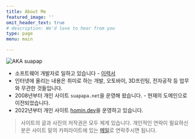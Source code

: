 ```yaml
---
title: About Me
featured_image: ''
omit_header_text: true
# description: We'd love to hear from you
type: page
menu: main

---
```


![AKA suapap](https://homin.dev/asset/blog/image/suapapa.png)

- 소프트웨어 개발자로 일하고 있습니다 - [이력서](https://homin.dev/resume)
- 인터넷에 올리는 내용은 취미로 하는 개발, 오토바이, 3D프린팅, 전자공작 등 업무와 무관한 것들입니다.
- 2008년부터 개인 사이트 `suapapa.net`을 운영해 왔습니다. - 현재의 도메인으로 이전되었습니다.
- 2022년부터 개인 사이트 [homin.dev](https://homin.dev)을 운영하고 있습니다.

> 사이트의 글과 사진의 저작권은 모두 제게 있습니다.
> 개인적인 연락이 필요하신 분은 사이트 밑의 카피라이트에 있는 [메일](mailto:ff4500@gmail.com)로 연락주시면 됩니다.